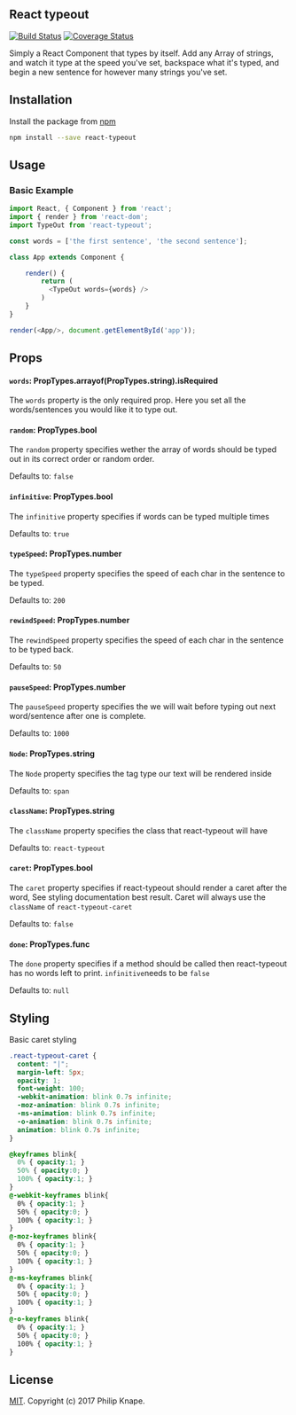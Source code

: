 
## React typeout

[![Build Status](https://travis-ci.org/Knape/react-typeout.svg?branch=master)](https://travis-ci.org/Knape/react-typeout)
[![Coverage Status](https://coveralls.io/repos/github/Knape/react-typeout/badge.svg?branch=master)](https://coveralls.io/github/Knape/react-typeout?branch=master)

Simply a React Component that types by itself. Add any Array of strings, and watch it type at the speed you've set, backspace what it's typed, and begin a new sentence for however many strings you've set.

## Installation

Install the package from [npm](https://npmjs.com/react-typeout)

```bash
npm install --save react-typeout
```

## Usage

### Basic Example

```js
import React, { Component } from 'react';
import { render } from 'react-dom';
import TypeOut from 'react-typeout';

const words = ['the first sentence', 'the second sentence'];

class App extends Component {

    render() {
        return (
          <TypeOut words={words} />
        )
    }
}

render(<App/>, document.getElementById('app'));

```

## Props

#### `words`: PropTypes.arrayof(PropTypes.string).isRequired

The `words` property is the only required prop. Here you set all the words/sentences you would like it to type out.


#### `random`: PropTypes.bool
The `random` property specifies wether the array of words should be typed out in its correct order or random order.

Defaults to: `false`

#### `infinitive`: PropTypes.bool
The `infinitive` property specifies if words can be typed multiple times

Defaults to: `true`

#### `typeSpeed`: PropTypes.number
The `typeSpeed` property specifies the speed of each char in the sentence to be typed.

Defaults to: `200`


#### `rewindSpeed`: PropTypes.number
The `rewindSpeed` property specifies the speed of each char in the sentence to be typed back.

Defaults to: `50`


#### `pauseSpeed`: PropTypes.number
The `pauseSpeed` property specifies the we will wait before typing out next word/sentence after one is complete.

Defaults to: `1000`


#### `Node`: PropTypes.string
The `Node` property specifies the tag type our text will be rendered inside

Defaults to: `span`


#### `className`: PropTypes.string
The `className` property specifies the class that react-typeout will have

Defaults to: `react-typeout`

#### `caret`: PropTypes.bool
The `caret` property specifies if react-typeout should render a caret after the word, See styling documentation best result. Caret will always use the `className` of `react-typeout-caret`

Defaults to: `false`

#### `done`: PropTypes.func
The `done` property specifies if a method should be called then react-typeout has no words left to print. `infinitive`needs to be `false`

Defaults to: `null`

## Styling

Basic caret styling

```css
.react-typeout-caret {
  content: "|";
  margin-left: 5px;
  opacity: 1;
  font-weight: 100;
  -webkit-animation: blink 0.7s infinite;
  -moz-animation: blink 0.7s infinite;
  -ms-animation: blink 0.7s infinite;
  -o-animation: blink 0.7s infinite;
  animation: blink 0.7s infinite;
}

@keyframes blink{
  0% { opacity:1; }
  50% { opacity:0; }
  100% { opacity:1; }
}
@-webkit-keyframes blink{
  0% { opacity:1; }
  50% { opacity:0; }
  100% { opacity:1; }
}
@-moz-keyframes blink{
  0% { opacity:1; }
  50% { opacity:0; }
  100% { opacity:1; }
}
@-ms-keyframes blink{
  0% { opacity:1; }
  50% { opacity:0; }
  100% { opacity:1; }
}
@-o-keyframes blink{
  0% { opacity:1; }
  50% { opacity:0; }
  100% { opacity:1; }
}

```

## License

[MIT](LICENSE). Copyright (c) 2017 Philip Knape.
